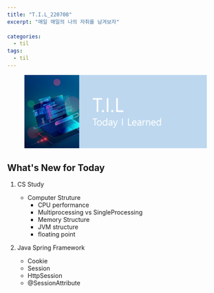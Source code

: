 ```yaml
---
title: "T.I.L_220708"
excerpt: "매일 매일의 나의 자취를 남겨보자"

categories:
  - til
tags:
  - til
---
```

<figure>
    <img src="/assets/images/til_image.png">
</figure>

## What's New for Today   
1. CS Study
    - Computer Struture
        - CPU performance
        - Multiprocessing vs SingleProcessing
        - Memory Structure
        - JVM structure
        - floating point

2. Java Spring Framework
    - Cookie
    - Session
    - HttpSession
    - @SessionAttribute

  




